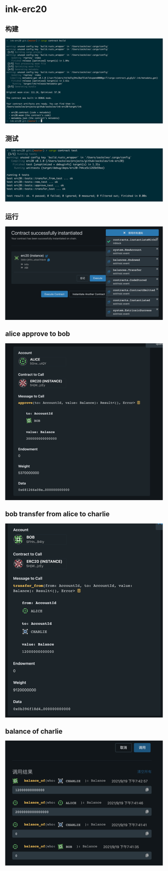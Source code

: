 # ink-erc20

## 构建

![build.png](.screenshots/build.png)

## 测试

![build2.png](.screenshots/test.png)

## 运行

![build2.png](.screenshots/contract-deploy.png)

## alice approve to bob

![](.screenshots/alice-approve-to-bob.png)

## bob transfer from alice to charlie

![](.screenshots/bob-transfer-from-alice-to-charlie.png)

## balance of charlie

![](.screenshots/balance-of-charlie.png)
